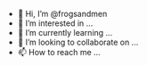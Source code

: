 - 👋 Hi, I’m @frogsandmen
- 👀 I’m interested in ...
- 🌱 I’m currently learning ...
- 💞️ I’m looking to collaborate on ...
- 📫 How to reach me ...

<!---
frogsandmen/frogsandmen is a ✨ special ✨ repository because its `README.md` (this file) appears on your GitHub profile.
You can click the Preview link to take a look at your changes.
--->
